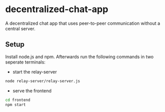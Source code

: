 # decentralized-chat-app
A decentralized chat app that uses peer-to-peer communication without a central server.


## Setup
Install node.js and npm.
Afterwards run the following commands in two seperate terminals:

- start the relay-server
```bash
node relay-server/relay-server.js
```

- serve the frontend
```bash
cd frontend
npm start
```
